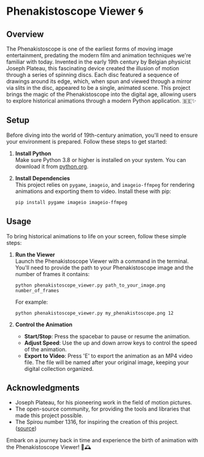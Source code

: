 # Phenakistoscope Viewer 🌀

## Overview

The Phenakistoscope is one of the earliest forms of moving image entertainment, predating the modern film and animation techniques we're familiar with today. Invented in the early 19th century by Belgian physicist Joseph Plateau, this fascinating device created the illusion of motion through a series of spinning discs. Each disc featured a sequence of drawings around its edge, which, when spun and viewed through a mirror via slits in the disc, appeared to be a single, animated scene. This project brings the magic of the Phenakistoscope into the digital age, allowing users to explore historical animations through a modern Python application. 🇧🇪✨

## Setup

Before diving into the world of 19th-century animation, you'll need to ensure your environment is prepared. Follow these steps to get started:

1. **Install Python**  
   Make sure Python 3.8 or higher is installed on your system. You can download it from [python.org](https://www.python.org/downloads/).

2. **Install Dependencies**  
   This project relies on `pygame`, `imageio`, and `imageio-ffmpeg` for rendering animations and exporting them to video. Install these with pip:

   ```bash
   pip install pygame imageio imageio-ffmpeg
   ```

## Usage

To bring historical animations to life on your screen, follow these simple steps:

1.  **Run the Viewer**  
    Launch the Phenakistoscope Viewer with a command in the terminal. You'll need to provide the path to your Phenakistoscope image and the number of frames it contains:
    
    ```
    python phenakistoscope_viewer.py path_to_your_image.png number_of_frames
    ```
    
    For example:
    
    ```
    python phenakistoscope_viewer.py my_phenakistoscope.png 12
    ```
    
2.  **Control the Animation**
    
    -   **Start/Stop**: Press the spacebar to pause or resume the animation.
    -   **Adjust Speed**: Use the up and down arrow keys to control the speed of the animation.
    -   **Export to Video**: Press 'E' to export the animation as an MP4 video file. The file will be named after your original image, keeping your digital collection organized.

## Acknowledgments

-   Joseph Plateau, for his pioneering work in the field of motion pictures.
-   The open-source community, for providing the tools and libraries that made this project possible.
-   The Spirou number 1316, for inspiring the creation of this project. ([source](https://www.inedispirou.com/forum/viewtopic.php?t=2976))

Embark on a journey back in time and experience the birth of animation with the Phenakistoscope Viewer! 🎥🕰️